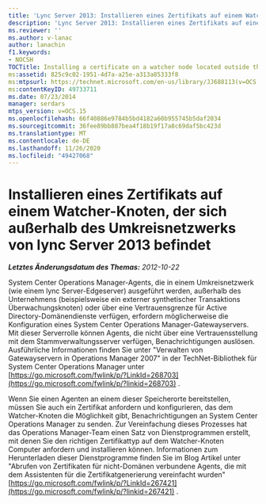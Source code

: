 ```yaml
---
title: 'Lync Server 2013: Installieren eines Zertifikats auf einem Watcher-Knoten, der sich außerhalb des Umkreisnetzwerks befindet'
description: 'Lync Server 2013: Installieren eines Zertifikats auf einem Watcher-Knoten, der sich außerhalb des Umkreisnetzwerks befindet.'
ms.reviewer: ''
ms.author: v-lanac
author: lanachin
f1.keywords:
- NOCSH
TOCTitle: Installing a certificate on a watcher node located outside the perimeter network
ms:assetid: 825c9c02-1951-4d7a-a25e-a313a85333f8
ms:mtpsurl: https://technet.microsoft.com/en-us/library/JJ688113(v=OCS.15)
ms:contentKeyID: 49733711
ms.date: 07/23/2014
manager: serdars
mtps_version: v=OCS.15
ms.openlocfilehash: 66f40886e9784b5bd4182a60b955745b5daf2034
ms.sourcegitcommit: 36fee89bb887bea4f18b19f17a8c69daf5bc423d
ms.translationtype: MT
ms.contentlocale: de-DE
ms.lasthandoff: 11/26/2020
ms.locfileid: "49427068"
---
```

# <a name="installing-a-certificate-on-a-watcher-node-located-outside-the-perimeter-network-of-lync-server-2013"></a>Installieren eines Zertifikats auf einem Watcher-Knoten, der sich außerhalb des Umkreisnetzwerks von lync Server 2013 befindet

<div data-xmlns="http://www.w3.org/1999/xhtml">

<div class="topic" data-xmlns="http://www.w3.org/1999/xhtml" data-msxsl="urn:schemas-microsoft-com:xslt" data-cs="https://msdn.microsoft.com/">

<div data-asp="https://msdn2.microsoft.com/asp">



</div>

<div id="mainSection">

<div id="mainBody">

<span> </span>

_**Letztes Änderungsdatum des Themas:** 2012-10-22_

System Center Operations Manager-Agents, die in einem Umkreisnetzwerk (wie einem lync Server-Edgeserver) ausgeführt werden, außerhalb des Unternehmens (beispielsweise ein externer synthetischer Transaktions Überwachungsknoten) oder über eine Vertrauensgrenze für Active Directory-Domänendienste verfügen, erfordern möglicherweise die Konfiguration eines System Center Operations Manager-Gatewayservers. Mit dieser Serverrolle können Agents, die nicht über eine Vertrauensstellung mit dem Stammverwaltungsserver verfügen, Benachrichtigungen auslösen. Ausführliche Informationen finden Sie unter "Verwalten von Gatewayservern in Operations Manager 2007" in der TechNet-Bibliothek für System Center Operations Manager unter [https://go.microsoft.com/fwlink/p/?LinkId=268703](https://go.microsoft.com/fwlink/p/?linkid=268703) .

Wenn Sie einen Agenten an einem dieser Speicherorte bereitstellen, müssen Sie auch ein Zertifikat anfordern und konfigurieren, das dem Watcher-Knoten die Möglichkeit gibt, Benachrichtigungen an System Center Operations Manager zu senden. Zur Vereinfachung dieses Prozesses hat das Operations Manager-Team einen Satz von Dienstprogrammen erstellt, mit denen Sie den richtigen Zertifikattyp auf dem Watcher-Knoten Computer anfordern und installieren können. Informationen zum Herunterladen dieser Dienstprogramme finden Sie im Blog Artikel unter "Abrufen von Zertifikaten für nicht-Domänen verbundene Agents, die mit dem Assistenten für die Zertifikatgenerierung vereinfacht wurden" [https://go.microsoft.com/fwlink/p/?LinkId=267421](https://go.microsoft.com/fwlink/p/?linkid=267421) .

</div>

<span> </span>

</div>

</div>

</div>

